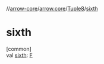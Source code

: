 //[arrow-core](../../../index.md)/[arrow.core](../index.md)/[Tuple8](index.md)/[sixth](sixth.md)

# sixth

[common]\
val [sixth](sixth.md): [F](index.md)
